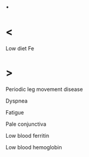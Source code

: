 # .

# <

Low diet Fe

# >

Periodic leg movement disease

Dyspnea

Fatigue

Pale conjunctiva

Low blood ferritin

Low blood hemoglobin
